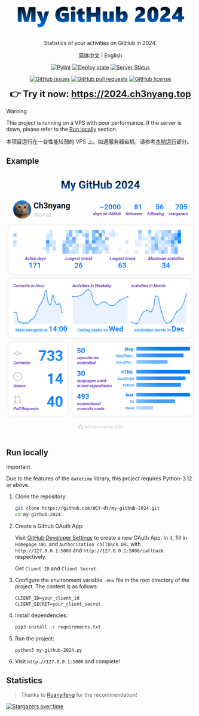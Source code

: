 <div align="center">
  <img src="logo.png" alt="logo" />

  Statistics of your activities on GitHub in 2024.

  [简体中文](README_zh-CN.md) | English

  [![Pylint](https://github.com/WCY-dt/my-github-2024/actions/workflows/pylint.yml/badge.svg)](https://github.com/WCY-dt/my-github-2024/actions/workflows/pylint.yml) [![Deploy state](https://github.com/WCY-dt/my-github-2024/actions/workflows/deploy.yml/badge.svg)](https://github.com/WCY-dt/my-github-2024/actions/workflows/deploy.yml) [![Server Status](https://img.shields.io/badge/dynamic/json?logo=linux&color=brightgreen&label=Server%20status&query=%24.status&cacheSeconds=600&url=https%3A%2F%2F2024.ch3nyang.top%2Fstatus)](https://2024.ch3nyang.top)

  [![GitHub issues](https://img.shields.io/github/issues/WCY-dt/my-github-2024)](https://github.com/WCY-dt/my-github-2024/issues) [![GitHub pull requests](https://img.shields.io/github/issues-pr/WCY-dt/my-github-2024)](https://github.com/WCY-dt/my-github-2024/pulls) [![GitHub license](https://img.shields.io/github/license/WCY-dt/my-github-2024)](https://github.com/WCY-dt/my-github-2024/blob/main/LICENSE)

  <strong style="font-size: 24px;">👉 Try it now: <a href="https://2024.ch3nyang.top">https://2024.ch3nyang.top</a></strong>
</div>

> [!WARNING]
>
> This project is running on a VPS with poor performance. If the server is down, please refer to the [Run locally](#run-locally) section.
>
> 本项目运行在一台性能较弱的 VPS 上。如遇服务器宕机，请参考[本地运行](README_zh-CN.md#本地运行)部分。

## Example

![example](example.png)

## Run locally

> [!IMPORTANT]
>
> Due to the features of the `datetime` library, this project requires Python-3.12 or above.

1. Clone the repository:

    ```bash
    git clone https://github.com/WCY-dt/my-github-2024.git
    cd my-github-2024
    ```

2. Create a Github OAuth App:

    Visit [GitHub Developer Settings](https://github.com/settings/developers) to create a new OAuth App. In it, fill in `Homepage URL` and `Authorization callback URL` with `http://127.0.0.1:5000` and `http://127.0.0.1:5000/callback` respectively.

    Get `Client ID` and `Client Secret`.

3. Configure the environment variable `.env` file in the root directory of the project. The content is as follows:

    ```env
    CLIENT_ID=your_client_id
    CLIENT_SECRET=your_client_secret
    ```

4. Install dependencies:

    ```bash
    pip3 install -r requirements.txt
    ```

5. Run the project:

    ```bash
    python3 my-github-2024.py
    ```

6. Visit `http://127.0.0.1:5000` and complete!

## Statistics

> Thanks to [Ruanyifeng](https://github.com/ruanyf) for the recommendation!

[![Stargazers over time](https://starchart.cc/WCY-dt/my-github-2024.svg?background=%23FFFFFF&axis=%23333333&line=%232da44e)](https://starchart.cc/WCY-dt/my-github-2024)
